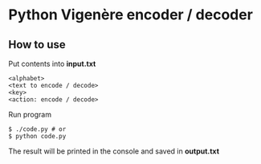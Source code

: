 # Python Vigenère encoder / decoder

## How to use

Put contents into **input.txt**

```
<alphabet>
<text to encode / decode>
<key>
<action: encode / decode>
```

Run program

```
$ ./code.py # or
$ python code.py
```

The result will be printed in the console and saved in **output.txt**
